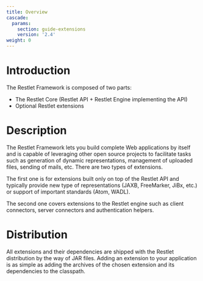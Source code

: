 ```yaml
---
title: Overview
cascade:
  params:
    section: guide-extensions
    version: '2.4'
weight: 0
---
```

# Introduction

The Restlet Framework is composed of two parts:

-   The Restlet Core (Restlet API + Restlet Engine implementing the API)
-   Optional Restlet extensions

# Description

The Restlet Framework lets you build complete Web applications by itself
and is capable of leveraging other open source projects to facilitate
tasks such as generation of dynamic representations, management of
uploaded files, sending of mails, etc. There are two types of
extensions.

The first one is for extensions built only on top of the Restlet API and
typically provide new type of representations (JAXB, FreeMarker, JiBx,
etc.) or support of important standards (Atom, WADL).

The second one covers extensions to the Restlet engine such as client
connectors, server connectors and authentication helpers.

# Distribution

All extensions and their dependencies are shipped with the Restlet
distribution by the way of JAR files. Adding an extension to your
application is as simple as adding the archives of the chosen extension
and its dependencies to the classpath. 
